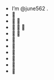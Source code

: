 - I’m @june562 .
- 👀
- 👀 👀
- 👀 👀 👀
- 👀 👀
- 👀
- 👀
- 👀
- 👀
- 👀
- 👀
<!---
june562/june562 is a ✨ special ✨ repository because its `README.md` (this file) appears on your GitHub profile.
You can click the Preview link to take a look at your changes.
--->
